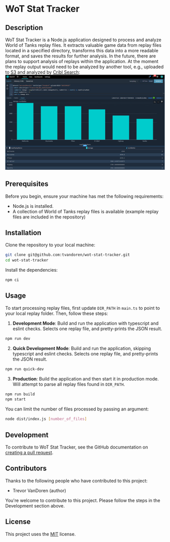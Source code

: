 # WoT Stat Tracker

## Description
WoT Stat Tracker is a Node.js application designed to process and analyze World of Tanks replay files. It extracts valuable game data from replay files located in a specified directory, transforms this data into a more readable format, and saves the results for further analysis. In the future, there are plans to support analysis of replays within the application. At the moment the replay output would need to be analyzed by another tool, e.g., uploaded to [S3](https://aws.amazon.com/s3/) and analyzed by [Cribl Search](https://cribl.io/search/):
![example Search result](assets/example_search.png)

## Prerequisites
Before you begin, ensure your machine has met the following requirements:
- Node.js is installed.
- A collection of World of Tanks replay files is available (example replay files are included in the repository)

## Installation
Clone the repository to your local machine:
```sh
git clone git@github.com:tvandoren/wot-stat-tracker.git
cd wot-stat-tracker
```
Install the dependencies:
```sh
npm ci
```

## Usage
To start processing replay files, first update `DIR_PATH` in `main.ts` to point to your local replay folder. Then, follow these steps:

1. **Development Mode**: Build and run the application with typescript and eslint checks. Selects one replay file, and pretty-prints the JSON result.
```sh
npm run dev
```

2. **Quick Development Mode**: Build and run the application, skipping typescript and eslint checks. Selects one replay file, and pretty-prints the JSON result.
```sh
npm run quick-dev
```

3. **Production**: Build the application and then start it in production mode. Will attempt to parse all replay files found in `DIR_PATH`.
```sh
npm run build
npm start
```

You can limit the number of files processed by passing an argument:
```sh
node dist/index.js [number_of_files]
```

## Development
To contribute to WoT Stat Tracker, see the GitHub documentation on [creating a pull request](https://help.github.com/articles/creating-a-pull-request/).

## Contributors
Thanks to the following people who have contributed to this project:
- Trevor VanDoren (author)

You're welcome to contribute to this project. Please follow the steps in the Development section above.

## License
This project uses the [MIT](LICENSE) license.